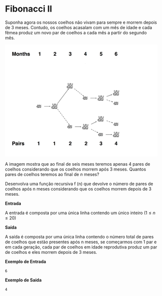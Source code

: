 # Fibonacci II

Suponha agora os nossos coelhos não vivam para sempre e morrem depois de 3 meses. Contudo, os coelhos acasalam com um mês de idade e cada fêmea produz um novo par de coelhos a cada mês a partir do segundo mês.

![Fibonacci](./Fibonacci.png)


A imagem mostra que ao final de seis meses teremos apenas 4 pares de coelhos considerando que os coelhos morrem após 3 meses. 
Quantos pares de coelhos teremos ao final de $n$ meses?

Desenvolva uma função recursiva f (n) que devolve o número de pares de coelhos após n meses considerando que os coelhos morrem depois de 3 meses.

**Entrada**

A entrada é composta por uma única linha contendo um único inteiro ($1 \leq n \leq 20$)

**Saída**

A saída é composta por uma única linha contendo o número total de pares de coelhos que estão presentes após n meses, se começarmos com 1 par e em cada geração, cada par de coelhos em idade reprodutiva produz um par de coelhos e eles morrem depois de 3 meses.

**Exemplo de Entrada**
```
6
```

**Exemplo de Saída**
```
4
```

